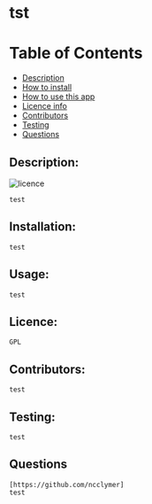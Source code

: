 
  # tst
  
  # Table of Contents
  
  - [Description](#Description)
  - [How to install](#Installation)
  - [How to use this app](#Usage)
  - [Licence info](#Licence)
  - [Contributors](#Contributors)
  - [Testing](#Testing)
  - [Questions](#Questions)
  
  ## Description:
  ![licence](https://img.shields.io/badge/License-GPL-blue.svg "Licence Badge")

    test
  ## Installation:
    test
  ## Usage:
    test
  ## Licence:
    GPL
  ## Contributors:
    test
  ## Testing:
    test
  ## Questions
    [https://github.com/ncclymer]
    test
  